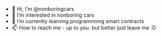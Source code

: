 - 👋 Hi, I’m @nonboringcars
- 👀 I’m interested in nonboring cars
- 🌱 I’m currently learning programmimg smart contracts
- 📫 How to reach me - up to you. but better just leave me :D

<!---
nonboringcars/nonboringcars is a ✨ special ✨ repository because its `README.md` (this file) appears on your GitHub profile.
You can click the Preview link to take a look at your changes.
--->
